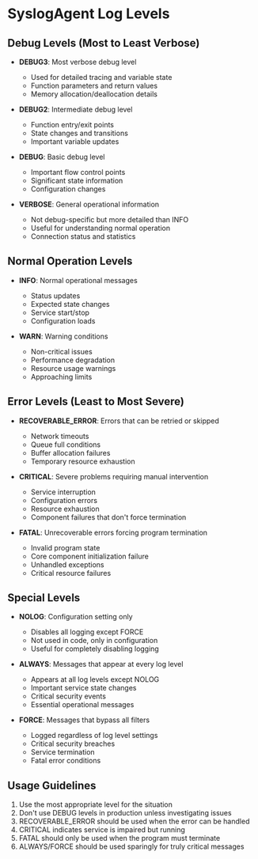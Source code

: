 # SyslogAgent Log Levels

## Debug Levels (Most to Least Verbose)
- **DEBUG3**: Most verbose debug level
  - Used for detailed tracing and variable state
  - Function parameters and return values
  - Memory allocation/deallocation details
  
- **DEBUG2**: Intermediate debug level
  - Function entry/exit points
  - State changes and transitions
  - Important variable updates
  
- **DEBUG**: Basic debug level
  - Important flow control points
  - Significant state information
  - Configuration changes

- **VERBOSE**: General operational information
  - Not debug-specific but more detailed than INFO
  - Useful for understanding normal operation
  - Connection status and statistics

## Normal Operation Levels
- **INFO**: Normal operational messages
  - Status updates
  - Expected state changes
  - Service start/stop
  - Configuration loads

- **WARN**: Warning conditions
  - Non-critical issues
  - Performance degradation
  - Resource usage warnings
  - Approaching limits

## Error Levels (Least to Most Severe)
- **RECOVERABLE_ERROR**: Errors that can be retried or skipped
  - Network timeouts
  - Queue full conditions
  - Buffer allocation failures
  - Temporary resource exhaustion

- **CRITICAL**: Severe problems requiring manual intervention
  - Service interruption
  - Configuration errors
  - Resource exhaustion
  - Component failures that don't force termination

- **FATAL**: Unrecoverable errors forcing program termination
  - Invalid program state
  - Core component initialization failure
  - Unhandled exceptions
  - Critical resource failures

## Special Levels
- **NOLOG**: Configuration setting only
  - Disables all logging except FORCE
  - Not used in code, only in configuration
  - Useful for completely disabling logging

- **ALWAYS**: Messages that appear at every log level
  - Appears at all log levels except NOLOG
  - Important service state changes
  - Critical security events
  - Essential operational messages

- **FORCE**: Messages that bypass all filters
  - Logged regardless of log level settings
  - Critical security breaches
  - Service termination
  - Fatal error conditions

## Usage Guidelines
1. Use the most appropriate level for the situation
2. Don't use DEBUG levels in production unless investigating issues
3. RECOVERABLE_ERROR should be used when the error can be handled
4. CRITICAL indicates service is impaired but running
5. FATAL should only be used when the program must terminate
6. ALWAYS/FORCE should be used sparingly for truly critical messages
